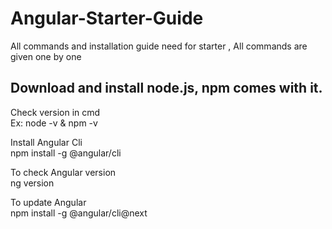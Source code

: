 # Angular-Starter-Guide
All commands and installation guide need for starter , All commands are given one by one

## Download and install node.js, npm comes with it.

Check version in cmd  
Ex: node -v & npm -v

Install Angular Cli  
npm install -g @angular/cli

To check Angular version  
ng version

To update Angular  
npm install -g @angular/cli@next
